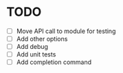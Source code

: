 # TODO

- [ ] Move API call to module for testing
- [ ] Add other options
- [ ] Add debug
- [ ] Add unit tests
- [ ] Add completion command
